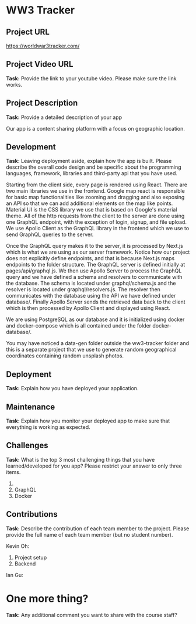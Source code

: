 # WW3 Tracker

## Project URL

https://worldwar3tracker.com/

## Project Video URL 

**Task:** Provide the link to your youtube video. Please make sure the link works. 

## Project Description

**Task:** Provide a detailed description of your app

Our app is a content sharing platform with a focus on geographic location. 

## Development

**Task:** Leaving deployment aside, explain how the app is built. Please describe the overall code design and be specific about the programming languages, framework, libraries and third-party api that you have used. 

Starting from the client side, every page is rendered using React. There are two main libraries we use in the frontend. Google map react is responsible for basic map functionalities like zooming and dragging and also exposing an API so that we can add additional elements on the map like points. Material UI is the CSS library we use that is based on Google's material theme. All of the http requests from the client to the server are done using one GraphQL endpoint, with the exception of login, signup, and file upload. We use Apollo Client as the GraphQL library in the frontend which we use to send GraphQL queries to the server. 

Once the GraphQL query makes it to the server, it is processed by Next.js which is what we are using as our server framework. Notice how our project does not explicitly define endpoints, and that is because Next.js maps endpoints to the folder structure. The GraphQL server is defined initially at pages/api/graphql.js. We then use Apollo Server to process the GraphQL query and we have defined a schema and resolvers to communicate with the database. The schema is located under graphql/schema.js and the resolver is located under graphql/resolvers.js. The resolver then communicates with the database using the API we have defined under database/. Finally Apollo Server sends the retrieved data back to the client which is then processed by Apollo Client and displayed using React.

We are using PostgreSQL as our database and it is initialized using docker and docker-compose which is all contained under the folder docker-database/.

You may have noticed a data-gen folder outside the ww3-tracker folder and this is a separate project that we use to generate random geographical coordinates containing random unsplash photos.

## Deployment

**Task:** Explain how you have deployed your application. 

## Maintenance

**Task:** Explain how you monitor your deployed app to make sure that everything is working as expected.

## Challenges

**Task:** What is the top 3 most challenging things that you have learned/developed for you app? Please restrict your answer to only three items. 

1. 
2. GraphQL
3. Docker

## Contributions

**Task:** Describe the contribution of each team member to the project. Please provide the full name of each team member (but no student number). 

Kevin Oh:
1. Project setup
2. Backend

Ian Gu:

# One more thing? 

**Task:** Any additional comment you want to share with the course staff? 
